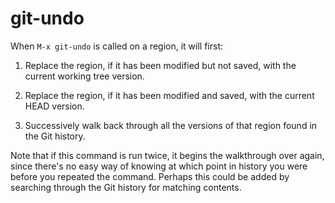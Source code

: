 # git-undo

When `M-x git-undo` is called on a region, it will first:

 1. Replace the region, if it has been modified but not saved, with the
    current working tree version.

 2. Replace the region, if it has been modified and saved, with the current
    HEAD version.
    
 3. Successively walk back through all the versions of that region found in
    the Git history.
    
Note that if this command is run twice, it begins the walkthrough over again,
since there's no easy way of knowing at which point in history you were before
you repeated the command. Perhaps this could be added by searching through the
Git history for matching contents.
